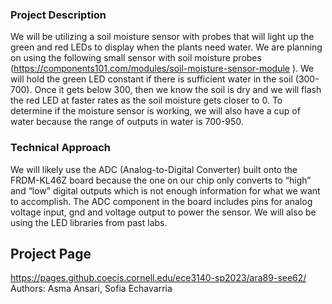### Project Description
We will be utilizing a soil moisture sensor with probes that will light up the green and red LEDs to display when the plants need water. We are planning on using the following small sensor with soil moisture probes (https://components101.com/modules/soil-moisture-sensor-module ). We will hold the green LED constant if there is sufficient water in the soil (300-700). Once it gets below 300, then we know the soil is dry and we will flash the red LED at faster rates as the soil moisture gets closer to 0. To determine if the moisture sensor is working, we will also have a cup of water because the range of outputs in water is 700-950. 

### Technical Approach
We will likely use the ADC (Analog-to-Digital Converter) built onto the FRDM-KL46Z board because the one on our chip only converts to “high” and “low” digital outputs which is not enough information for what we want to accomplish. The ADC component in the board includes pins for analog voltage input, gnd and voltage output to power the sensor. We will also be using the LED libraries from past labs. 

## Project Page
https://pages.github.coecis.cornell.edu/ece3140-sp2023/ara89-see62/
Authors: Asma Ansari, Sofia Echavarria